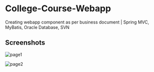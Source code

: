 # College-Course-Webapp
Creating webapp component as per business document | Spring MVC, MyBatis, Oracle Database, SVN

## Screenshots

![page1](https://github.com/avneet25/College-Course-Webapp/assets/82283086/544cef55-7de5-4fc4-8c59-a15e33e2c0e0)

![page2](https://github.com/avneet25/College-Course-Webapp/assets/82283086/de1a0f0f-72c5-445e-9c2e-3ad62cd9502b)

